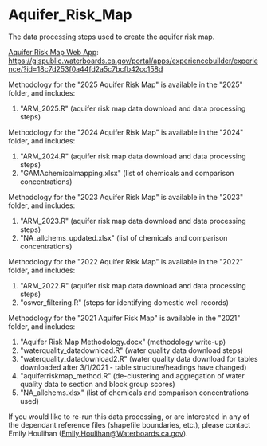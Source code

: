 # Aquifer_Risk_Map
The data processing steps used to create the aquifer risk map.

[Aquifer Risk Map Web App](https://gispublic.waterboards.ca.gov/portal/apps/experiencebuilder/experience/?id=18c7d253f0a44fd2a5c7bcfb42cc158d): https://gispublic.waterboards.ca.gov/portal/apps/experiencebuilder/experience/?id=18c7d253f0a44fd2a5c7bcfb42cc158d

Methodology for the "2025 Aquifer Risk Map" is available in the "2025" folder, and includes:
1. "ARM_2025.R" (aquifer risk map data download and data processing steps)

Methodology for the "2024 Aquifer Risk Map" is available in the "2024" folder, and includes:
1. "ARM_2024.R" (aquifer risk map data download and data processing steps)
2. "GAMAchemicalmapping.xlsx" (list of chemicals and comparison concentrations)

Methodology for the "2023 Aquifer Risk Map" is available in the "2023" folder, and includes:
1. "ARM_2023.R" (aquifer risk map data download and data processing steps)
2. "NA_allchems_updated.xlsx" (list of chemicals and comparison concentrations)

Methodology for the "2022 Aquifer Risk Map" is available in the "2022" folder, and includes:
1. "ARM_2022.R" (aquifer risk map data download and data processing steps)
3. "oswcr_filtering.R" (steps for identifying domestic well records)

Methodology for the "2021 Aquifer Risk Map" is available in the "2021" folder, and includes:
1. "Aquifer Risk Map Methodology.docx" (methodology write-up)
2. "waterquality_datadownload.R" (water quality data download steps)
3. "waterquality_datadownload2.R" (water quality data download for tables downloaded after 3/1/2021 - table structure/headings have changed)
4. "aquiferriskmap_method.R" (de-clustering and aggregation of water quality data to section and block group scores)
5. "NA_allchems.xlsx" (list of chemicals and comparison concentrations used)

If you would like to re-run this data processing, or are interested in any of the dependant reference files
(shapefile boundaries, etc.), please contact Emily Houlihan (Emily.Houlihan@Waterboards.ca.gov).
